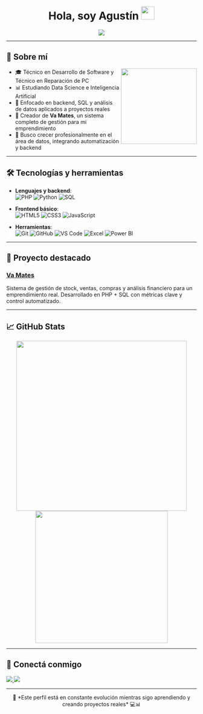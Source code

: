
<h1 align="center"><b>Hola, soy Agustín</b> <img src="https://media.giphy.com/media/hvRJCLFzcasrR4ia7z/giphy.gif" width="35"></h1>

<p align="center">
  <a href="https://github.com/DenverCoder1/readme-typing-svg">
    <img src="https://readme-typing-svg.herokuapp.com?font=Fira+Code&color=00ADB5&size=25&center=true&vCenter=true&width=700&height=60&lines=Técnico+en+Desarrollo+de+Software;Estudiando+Data+Science+e+IA;Enfocado+en+backend+y+análisis+de+datos">
  </a>
</p>

---

## 🧉 Sobre mí

<picture> <img align="right" src="https://media.giphy.com/media/qgQUggAC3Pfv687qPC/giphy.gif" width = 200px></picture>

- 🎓 Técnico en Desarrollo de Software y Técnico en Reparación de PC  
- 📊 Estudiando Data Science e Inteligencia Artificial 
- 🧠 Enfocado en backend, SQL y análisis de datos aplicados a proyectos reales  
- 🚀 Creador de **Va Mates**, un sistema completo de gestión para mi emprendimiento  
- 🎯 Busco crecer profesionalmente en el área de datos, integrando automatización y backend

---

## 🛠 Tecnologías y herramientas

<p align="center">

- **Lenguajes y backend**:  
  ![PHP](https://img.shields.io/badge/PHP-777BB4?style=for-the-badge&logo=php&logoColor=white)
  ![Python](https://img.shields.io/badge/Python-306998?style=for-the-badge&logo=python&logoColor=white)
  ![SQL](https://img.shields.io/badge/SQL-003B57?style=for-the-badge&logo=mysql&logoColor=white)

- **Frontend básico**:  
  ![HTML5](https://img.shields.io/badge/HTML5-e34c26?style=for-the-badge&logo=html5&logoColor=white)
  ![CSS3](https://img.shields.io/badge/CSS3-264de4?style=for-the-badge&logo=css3&logoColor=white)
  ![JavaScript](https://img.shields.io/badge/JavaScript-f7df1e?style=for-the-badge&logo=javascript&logoColor=black)

- **Herramientas**:  
  ![Git](https://img.shields.io/badge/Git-F05032?style=for-the-badge&logo=git&logoColor=white)
  ![GitHub](https://img.shields.io/badge/GitHub-181717?style=for-the-badge&logo=github&logoColor=white)
  ![VS Code](https://img.shields.io/badge/VS%20Code-007ACC?style=for-the-badge&logo=visual-studio-code&logoColor=white)
  ![Excel](https://img.shields.io/badge/Microsoft%20Excel-217346?style=for-the-badge&logo=microsoft-excel&logoColor=white)
  ![Power BI](https://img.shields.io/badge/Power%20BI-F2C811?style=for-the-badge&logo=microsoft-power-bi&logoColor=black)


</p>

---

## 📂 Proyecto destacado

### [Va Mates](https://github.com/AgusPonce16/va-mates)
Sistema de gestión de stock, ventas, compras y análisis financiero para un emprendimiento real. Desarrollado en PHP + SQL con métricas clave y control automatizado.

---

## 📈 GitHub Stats

<div align="center">
  <img src="https://github-readme-stats.vercel.app/api?username=AgusPonce16&show_icons=true&theme=radical&include_all_commits=true&count_private=true" width="450"/>
  <img src="https://github-readme-stats.vercel.app/api/top-langs/?username=AgusPonce16&layout=compact&theme=radical" width="350"/>
</div>

---

## 🤝 Conectá conmigo

<p align="left">
<a href="https://www.linkedin.com/in/agustin-ponce/" target="_blank">
  <img src="https://img.shields.io/badge/LinkedIn-Agustin%20Ponce-blue?style=for-the-badge&logo=linkedin&logoColor=white" />
</a>
<a href="mailto:agusponceib@gmail.com">
  <img src="https://img.shields.io/badge/Gmail-agusponceib@gmail.com-D14836?style=for-the-badge&logo=gmail&logoColor=white" />
</a>
</p>

---

<div align='center'>
📌 *Este perfil está en constante evolución mientras sigo aprendiendo y creando proyectos reales* 💻📊
</div>
